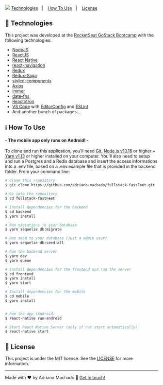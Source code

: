 ![](https://github.com/adriano-machado/demo-assets/blob/master/fastfeetDemo.gif)
  <a href="#rocket-technologies">Technologies</a>&nbsp;&nbsp;&nbsp;|&nbsp;&nbsp;&nbsp;
  <a href="#information_source-how-to-use">How To Use</a>&nbsp;&nbsp;&nbsp;|&nbsp;&nbsp;&nbsp;
  <a href="#memo-license">License</a>

## :rocket: Technologies

This project was developed at the [RocketSeat GoStack Bootcamp](https://rocketseat.com.br/bootcamp) with the following technologies:

- [NodeJS](https://nodejs.org)
- [ReactJS](https://reactjs.org/)
- [React Native](https://facebook.github.io/react-native/)
- [react-navigation](https://reactnavigation.org/)
- [Redux](https://redux.js.org/)
- [Redux-Saga](https://redux-saga.js.org/)
- [styled-components](https://www.styled-components.com/)
- [Axios](https://github.com/axios/axios)
- [Immer](https://github.com/immerjs/immer)
- [date-fns](https://date-fns.org/)
- [Reactotron](https://infinite.red/reactotron)
- [VS Code][vc] with [EditorConfig][vceditconfig] and [ESLint][vceslint]
- And another bunch of packages....

## :information_source: How To Use 
####  - The mobile app only runs on Android! - 
To clone and run this application, you'll need [Git](https://git-scm.com), [Node.js v10.16][nodejs] or higher + [Yarn v1.13][yarn] or higher installed on your computer.
You'll also need to setup and run a Postgres and a Redis database and insert the access informations into a .env file, based on a .env.example file that is provided in the backend folder.
From your command line:

```bash
# Clone this repository
$ git clone https://github.com/adriano-machado/fullstack-fastFeet.git

# Go into the repository
$ cd fullstack-fastFeet

# Install dependencies for the backend
$ cd backend
$ yarn install

# Run migrations to your database
$ yarn sequelie db:migrate

# Run seed to your database (just a admin user)
$ yarn sequelie db:seed:all

# Run the backend server
$ yarn dev
$ yarn queue

# Install dependencies for the frontend and run the server
$ cd frontend
$ yarn install
$ yarn start

# Install dependencies for the mobile
$ cd mobile
$ yarn install


# Run the app (Android)
$ react-native run-android

# Start React Native Server (only if not start automatically)
$ react-native start
```

## :memo: License

This project is under the MIT license. See the [LICENSE](https://github.com/adriano-machado/fullstack-fastFeet/blob/master/LICENSE) for more information.

---

Made with ♥ by Adriano Machado :wave: [Get in touch!](https://www.linkedin.com/in/adriano-machado-303647161/)

[nodejs]: https://nodejs.org/
[yarn]: https://yarnpkg.com/
[vc]: https://code.visualstudio.com/
[vceditconfig]: https://marketplace.visualstudio.com/items?itemName=EditorConfig.EditorConfig
[vceslint]: https://marketplace.visualstudio.com/items?itemName=dbaeumer.vscode-eslint